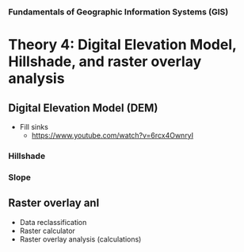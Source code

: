 
### Fundamentals of Geographic Information Systems (GIS)

# Theory 4: Digital Elevation Model, Hillshade, and raster overlay analysis

## Digital Elevation Model (DEM)
- Fill sinks
	- https://www.youtube.com/watch?v=6rcx4OwnryI

### Hillshade

### Slope

## Raster overlay anl
- Data reclassification
- Raster calculator
- Raster overlay analysis (calculations)


<!--stackedit_data:
eyJoaXN0b3J5IjpbLTczNjA5MDQ1NCwtMzUxMDc2NTgwLC0xMz
kwMzMyMDUxXX0=
-->